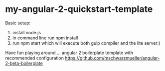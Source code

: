 # my-angular-2-quickstart-template

Basic setup:
1) install node.js
2) in command line run npm install
3) run npm start which will execute both gulp compiler and the lite server:)

Have fun playing around....
angular 2 boilerplate template with recommended configuration
https://github.com/mschwarzmueller/angular-2-beta-boilerplate
